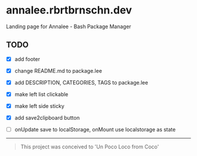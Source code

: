 # annalee.rbrtbrnschn.dev
Landing page for Annalee - Bash Package Manager
## TODO

* [X] add footer

* [X] change README.md to package.lee

* [X] add DESCRIPTION, CATEGORIES, TAGS to package.lee

* [X] make left list clickable

* [X] make left side sticky

* [X] add save2clipboard button

* [ ] onUpdate save to localStorage, onMount use localstorage as state

<hr/> 

> This project was conceived to 'Un Poco Loco from Coco'
